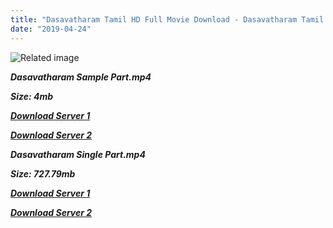 ```yaml
---
title: "Dasavatharam Tamil HD Full Movie Download - Dasavatharam Tamil HD Movie Download"
date: "2019-04-24"
---
```


![Related image](https://upload.wikimedia.org/wikipedia/en/thumb/1/16/Dasavatharam_poster.jpg/220px-Dasavatharam_poster.jpg)

**_Dasavatharam Sample Part.mp4_**

**_Size: 4mb_**

**_[Download Server 1](http://b4.wetransfer.vip/files/{5d952673edb986a3e6232bd1dc09e7f07ef1103dd7939917627d2e7266b78107}20Actor{5d952673edb986a3e6232bd1dc09e7f07ef1103dd7939917627d2e7266b78107}20Hits{5d952673edb986a3e6232bd1dc09e7f07ef1103dd7939917627d2e7266b78107}20Collection/Kamal{5d952673edb986a3e6232bd1dc09e7f07ef1103dd7939917627d2e7266b78107}20Haasan{5d952673edb986a3e6232bd1dc09e7f07ef1103dd7939917627d2e7266b78107}20Movies{5d952673edb986a3e6232bd1dc09e7f07ef1103dd7939917627d2e7266b78107}20Collection/Kamal{5d952673edb986a3e6232bd1dc09e7f07ef1103dd7939917627d2e7266b78107}20Haasan{5d952673edb986a3e6232bd1dc09e7f07ef1103dd7939917627d2e7266b78107}20New{5d952673edb986a3e6232bd1dc09e7f07ef1103dd7939917627d2e7266b78107}20Movies{5d952673edb986a3e6232bd1dc09e7f07ef1103dd7939917627d2e7266b78107}20Collection/Dasavatharam{5d952673edb986a3e6232bd1dc09e7f07ef1103dd7939917627d2e7266b78107}20(2008)/Dasavatharam{5d952673edb986a3e6232bd1dc09e7f07ef1103dd7939917627d2e7266b78107}20{5d952673edb986a3e6232bd1dc09e7f07ef1103dd7939917627d2e7266b78107}20Sample{5d952673edb986a3e6232bd1dc09e7f07ef1103dd7939917627d2e7266b78107}20HD.mp4)_**

**_[Download Server 2](http://b4.wetransfer.vip/files/{5d952673edb986a3e6232bd1dc09e7f07ef1103dd7939917627d2e7266b78107}20Actor{5d952673edb986a3e6232bd1dc09e7f07ef1103dd7939917627d2e7266b78107}20Hits{5d952673edb986a3e6232bd1dc09e7f07ef1103dd7939917627d2e7266b78107}20Collection/Kamal{5d952673edb986a3e6232bd1dc09e7f07ef1103dd7939917627d2e7266b78107}20Haasan{5d952673edb986a3e6232bd1dc09e7f07ef1103dd7939917627d2e7266b78107}20Movies{5d952673edb986a3e6232bd1dc09e7f07ef1103dd7939917627d2e7266b78107}20Collection/Kamal{5d952673edb986a3e6232bd1dc09e7f07ef1103dd7939917627d2e7266b78107}20Haasan{5d952673edb986a3e6232bd1dc09e7f07ef1103dd7939917627d2e7266b78107}20New{5d952673edb986a3e6232bd1dc09e7f07ef1103dd7939917627d2e7266b78107}20Movies{5d952673edb986a3e6232bd1dc09e7f07ef1103dd7939917627d2e7266b78107}20Collection/Dasavatharam{5d952673edb986a3e6232bd1dc09e7f07ef1103dd7939917627d2e7266b78107}20(2008)/Dasavatharam{5d952673edb986a3e6232bd1dc09e7f07ef1103dd7939917627d2e7266b78107}20{5d952673edb986a3e6232bd1dc09e7f07ef1103dd7939917627d2e7266b78107}20Sample{5d952673edb986a3e6232bd1dc09e7f07ef1103dd7939917627d2e7266b78107}20HD.mp4)_**

**_Dasavatharam Single Part.mp4_**

**_Size: 727.79mb_**

**_[Download Server 1](http://b4.wetransfer.vip/files/{5d952673edb986a3e6232bd1dc09e7f07ef1103dd7939917627d2e7266b78107}20Actor{5d952673edb986a3e6232bd1dc09e7f07ef1103dd7939917627d2e7266b78107}20Hits{5d952673edb986a3e6232bd1dc09e7f07ef1103dd7939917627d2e7266b78107}20Collection/Kamal{5d952673edb986a3e6232bd1dc09e7f07ef1103dd7939917627d2e7266b78107}20Haasan{5d952673edb986a3e6232bd1dc09e7f07ef1103dd7939917627d2e7266b78107}20Movies{5d952673edb986a3e6232bd1dc09e7f07ef1103dd7939917627d2e7266b78107}20Collection/Kamal{5d952673edb986a3e6232bd1dc09e7f07ef1103dd7939917627d2e7266b78107}20Haasan{5d952673edb986a3e6232bd1dc09e7f07ef1103dd7939917627d2e7266b78107}20New{5d952673edb986a3e6232bd1dc09e7f07ef1103dd7939917627d2e7266b78107}20Movies{5d952673edb986a3e6232bd1dc09e7f07ef1103dd7939917627d2e7266b78107}20Collection/Dasavatharam{5d952673edb986a3e6232bd1dc09e7f07ef1103dd7939917627d2e7266b78107}20(2008)/Dasavatharam{5d952673edb986a3e6232bd1dc09e7f07ef1103dd7939917627d2e7266b78107}20{5d952673edb986a3e6232bd1dc09e7f07ef1103dd7939917627d2e7266b78107}20Single{5d952673edb986a3e6232bd1dc09e7f07ef1103dd7939917627d2e7266b78107}20Part{5d952673edb986a3e6232bd1dc09e7f07ef1103dd7939917627d2e7266b78107}20HD.mp4)_**

**_[Download Server 2](http://b4.wetransfer.vip/files/{5d952673edb986a3e6232bd1dc09e7f07ef1103dd7939917627d2e7266b78107}20Actor{5d952673edb986a3e6232bd1dc09e7f07ef1103dd7939917627d2e7266b78107}20Hits{5d952673edb986a3e6232bd1dc09e7f07ef1103dd7939917627d2e7266b78107}20Collection/Kamal{5d952673edb986a3e6232bd1dc09e7f07ef1103dd7939917627d2e7266b78107}20Haasan{5d952673edb986a3e6232bd1dc09e7f07ef1103dd7939917627d2e7266b78107}20Movies{5d952673edb986a3e6232bd1dc09e7f07ef1103dd7939917627d2e7266b78107}20Collection/Kamal{5d952673edb986a3e6232bd1dc09e7f07ef1103dd7939917627d2e7266b78107}20Haasan{5d952673edb986a3e6232bd1dc09e7f07ef1103dd7939917627d2e7266b78107}20New{5d952673edb986a3e6232bd1dc09e7f07ef1103dd7939917627d2e7266b78107}20Movies{5d952673edb986a3e6232bd1dc09e7f07ef1103dd7939917627d2e7266b78107}20Collection/Dasavatharam{5d952673edb986a3e6232bd1dc09e7f07ef1103dd7939917627d2e7266b78107}20(2008)/Dasavatharam{5d952673edb986a3e6232bd1dc09e7f07ef1103dd7939917627d2e7266b78107}20{5d952673edb986a3e6232bd1dc09e7f07ef1103dd7939917627d2e7266b78107}20Single{5d952673edb986a3e6232bd1dc09e7f07ef1103dd7939917627d2e7266b78107}20Part{5d952673edb986a3e6232bd1dc09e7f07ef1103dd7939917627d2e7266b78107}20HD.mp4)_**
